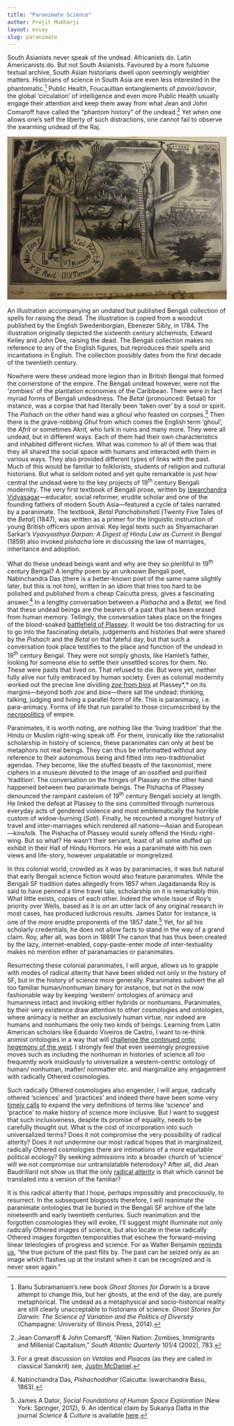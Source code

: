 ```yaml
---
title: "Paranimate Science"
author: Projit Mukharji
layout: essay
slug: paranimate
---
```


South Asianists never speak of the undead. Africanists do. Latin
Americanists do. But not South Asianists. Favoured by a more fulsome
textual archive, South Asian historians dwell upon seemingly weightier
matters. Historians of science in South Asia are even less interested in
the phantomatic.[^1] Public Health, Foucaultian entanglements of
*pavoir/savoir*, the global ‘circulation’ of intelligence and even more
Public Health usually engage their attention and keep them away from
what Jean and John Comaroff have called the “phantom history” of the
undead.[^2] Yet when one allows one’s self the liberty of such
distractions, one cannot fail to observe the swarming undead of the Raj.

![](/images/Mukharji-Indrajal.jpg)

<figcaption>
An illustration accompanying an undated but published Bengali collection of spells for raising the dead. The illustration is copied from a woodcut published by the English Swedenborgian, Ebenezer Sibly, in 1784. The illustration originally depicted the sixteenth century alchemists, Edward Kelley and John Dee, raising the dead. The Bengali collection makes no reference to any of the English figures, but reproduces their spells and incantations in English. The collection possibly dates from the first decade of the twentieth century.
</figcaption>

Nowhere were these undead more legion than in British Bengal that formed
the cornerstone of the empire. The Bengali undead however, were not the
‘zombies’ of the plantation economies of the Caribbean. There were in
fact myriad forms of Bengali undeadness. The *Betal* (pronounced:
Betaal) for instance, was a corpse that had literally been ‘taken over’
by a soul or spirit. The *Pishach* on the other hand was a ghoul who
feasted on corpses.[^3] Then there is the grave-robbing *Ghul* from
which comes the English term ‘ghoul’, the *Afrit* or sometimes *Akrit,*
who lurk in ruins and many more. They were all undead, but in different
ways. Each of them had their own characteristics and inhabited different
niches. What was common to all of them was that they all shared the
social space with humans and interacted with them in various ways. They
also provided different types of links with the past. Much of this would
be familiar to folklorists, students of religion and cultural
historians. But what is seldom noted and yet quite remarkable is just
how central the undead were to the key projects of 19<sup>th</sup> century
Bengali modernity. The very first textbook of Bengali prose, written by
[Iswarchandra Vidyasagar](http://harvardmagazine.com/2014/05/vita-ishvarchandra-vidyasagar)—educator,
social reformer, erudite scholar and one of the founding fathers of
modern South Asia—featured a cycle of tales narrated by a paranimate.
The textbook, *Betal Panchabinshati* [Twenty Five Tales of the *Betal*]
(1847), was written as a primer for the linguistic instruction of young
British officers upon arrival. Key legal texts such as Shyamacharan
Sarkar’s *Vyavyasthya Darpan: A Digest of Hindu Law as Current in
Bengal* (1859) also invoked *pishacha* lore in discussing the law of
marriages, inheritance and adoption.

What do these undead beings want and why are they so plentiful in 19<sup>th</sup>
century Bengal? A lengthy poem by an unknown Bengali poet, Nabinchandra
Das (there is a better-known poet of the same name slightly later, but
this is not him), written in an idiom that tries too hard to be polished
and published from a cheap Calcutta press, gives a fascinating
answer.[^4] In a lengthy conversation between a *Pishacha* and a
*Betal,* we find that these undead beings are the bearers of a past that
has been erased from human memory. Tellingly, the conversation takes
place on the fringes of the blood-soaked [battlefield of
Plassey](https://www.sscnet.ucla.edu/southasia/History/British/Plassey.html).
It would be too distracting for us to go into the fascinating details,
judgements and histories that were shared by the *Pishach* and the
*Betal* on that fateful day, but that such a conversation took place
testifies to the place and function of the undead in 19<sup>th</sup> century
Bengal. They were not simply ghosts, like Hamlet’s father, looking for
someone else to settle their unsettled scores for them. No. These were
pasts that lived on. That refused to die. But were yet, neither fully
alive nor fully embraced by human society. Even as colonial modernity
worked out the precise line dividing [*zoe* from *bios*](http://www.iep.utm.edu/agamben/#H3) at
Plassey*,* on its margins—beyond both *zoe* and *bios*—there sat the
undead: thinking, talking, judging and living a parallel form of life.
This is paranimacy, i.e. para-animacy. Forms of life that run parallel
to those circumscribed by the
[necropolitics](http://racismandnationalconsciousnessresources.files.wordpress.com/2008/11/achille-mbembe-necropolitics.pdf)
of empire.

Paranimates, it is worth noting, are nothing like the ‘living tradition’
that the Hindu or Muslim right-wing speak off. For them, ironically like
the rationalist scholarship in history of science, these paranimates can
only at best be metaphors not real beings. They can thus be reformatted
without any reference to their autonomous being and fitted into
neo-traditionalist agendas. They become, like the stuffed beasts of the
taxonomist, mere ciphers in a museum devoted to the image of an ossified
and purified ‘tradition’. The conversation on the fringes of Plassey on
the other hand happened between two paranimate beings. The Pishacha of
Plassey denounced the rampant casteism of 19<sup>th</sup> century Bengali society
at length. He linked the defeat at Plassey to the sins committed through
numerous everyday acts of gendered violence and most emblematically the
horrible custom of widow-burning (*Sati*). Finally, he recounted a
mongrel history of travel and inter-marriages which rendered all
nations—Asian and European—kinsfolk. The Pishacha of Plassey would
surely offend the Hindu right-wing. But so what? He wasn’t their
servant, least of all some stuffed up exhibit in their Hall of Hindu
Horrors. He was a paranimate with his own views and life-story, however
unpalatable or mongrelized.

In this colonial world, crowded as it was by paranimacies, it was but
natural that early Bengali science fiction would also feature
paranimates. While the Bengali SF tradition dates allegedly from 1857
when Jagadananda Roy is said to have penned a time travel tale,
scholarship on it is remarkably thin. What little exists, copies of each
other. Indeed the whole issue of Roy’s priority over Wells, based as it
is on an utter lack of any original research in most cases, has produced
ludicrous results. James Dator for instance, is one of the more erudite
proponents of the 1857 date.[^5] Yet, for all his scholarly credentials,
he does not allow facts to stand in the way of a grand claim. Roy, after
all, was born in 1869! The canon that has thus been created by the lazy,
internet-enabled, copy-paste-enter mode of inter-textuality makes no
mention either of paranamacies or paranimates.

Resurrecting these colonial paranimates, I will argue, allows us to
grapple with modes of radical alterity that have been elided not only in
the history of SF, but in the history of science more generally.
Paranimates subvert the all too familiar human/nonhuman binary for
instance, but not in the now fashionable way by keeping ‘western’
ontologies of animacy and humanness intact and invoking either hybrids
or nonhumans. Paranimates, by their very existence draw attention to
other cosmologies and ontologies, where animacy is neither an
exclusively human virtue, nor indeed are humans and nonhumans the only
two kinds of beings. Learning from Latin American scholars like Eduardo
Viveiros de Castro, I want to re-think animist ontologies in a way that
will [challenge the continued ontic hegemony of the west](http://culanth.org/fieldsights/462-the-politics-of-ontology-anthropological-positions).
I strongly feel that even seemingly progressive moves such as including
the nonhuman in histories of science all too frequently work insidiously
to universalize a western-centric ontology of human/ nonhuman, matter/
nonmatter etc. and marginalize any engagement with radically Othered
cosmologies.

Such radically Othered cosmologies also engender, I will argue,
radically othered ‘sciences’ and ‘practices’ and indeed there have been
some very [timely calls](http://www.jstor.org/stable/10.1086/652694) to
expand the very definitions of terms like ‘science’ and ‘practice’ to
make history of science more inclusive. But I want to suggest that such
inclusiveness, despite its promise of equality, needs to be carefully
thought out. What is the cost of incorporation into such universalized
terms? Does it not compromise the very possibility of radical alterity?
Does it not undermine our most radical hopes that in marginalized,
radically Othered cosmologies there are intimations of a more equitable
political ecology? By seeking admissions into a broader church of
‘science’ will we not compromise our untranslatable heterodoxy? After
all, did Jean Baudrillard not show us that the only [radical alterity](http://mitpress.mit.edu/books/radical-alterity) is that which
cannot be translated into a version of the familiar?

It is this radical alterity that I hope, perhaps impossibly and
precociously, to resurrect. In the subsequent blogposts therefore, I
will reanimate the paranimate ontologies that lie buried in the Bengali
SF archive of the late nineteenth and early twentieth centuries. Such
reanimation and the forgotten cosmologies they will evoke, I’ll suggest
might illuminate not only radically Othered images of science, but also
locate in these radically Othered images forgotten temporalities that
eschew the forward-moving linear teleologies of progress and science.
For as Walter Benjamin [reminds us](http://www.sfu.ca/~andrewf/CONCEPT2.html), “the true picture of the
past flits by. The past can be seized only as an image which flashes up
at the instant when it can be recognized and is never seen again.”

[^1]: Banu Subramaniam’s new book *Ghost Stories for Darwin* is a brave
    attempt to change this, but her ghosts, at the end of the day, are
    purely metaphorical. The undead as a metaphysical and
    socio-historical reality are still clearly unacceptable to
    historians of science. *Ghost Stories for Darwin: The Science of
    Variation and the Politics of Diversity* (Champagne: University of
    Illinois Press, 2014).

[^2]: Jean Comaroff & John Comaroff, “Alien Nation: Zombies, Immigrants
    and Millenial Capitalism,” *South Atlantic Quarterly* 101/4 (2002),
    783.

[^3]: For a great discussion on *Vetalas* and *Pisacas* (as they are
    called in classical Sanskrit) see, [Justin McDaniel](http://kyotoreview.org/issue-12/encountering-corpses-notes-on-zombies-and-the-living-dead-in-buddhist-southeast-asia/).

[^4]: Nabinchandra Das, *Pishachoddhar* (Calcutta: Iswarchandra Basu,
    1863).

[^5]: James A Dator, *Social Foundations of Human Space Exploration*
    (New York: Springer, 2012), 9. An identical claim by Sukanya Datta
    in the journal *Science & Culture* is available
    [here](http://www.scienceandculture-isna.org/july_aug_12/06%20Sukanya%20Datta/06%20Sukanya%20Datta.htm).

